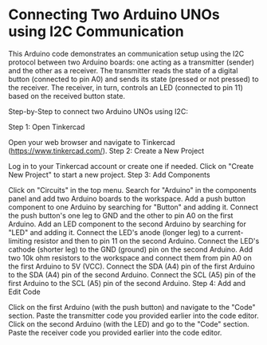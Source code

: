 # Connecting Two Arduino UNOs using I2C Communication
This Arduino code demonstrates an communication setup using the I2C protocol between two Arduino boards: one acting as a transmitter (sender) and the other as a receiver. The transmitter reads the state of a digital button (connected to pin A0) and sends its state (pressed or not pressed) to the receiver. The receiver, in turn, controls an LED (connected to pin 11) based on the received button state.



Step-by-Step to connect two Arduino UNOs using I2C:

Step 1: Open Tinkercad

Open your web browser and navigate to Tinkercad (https://www.tinkercad.com/).
Step 2: Create a New Project

Log in to your Tinkercad account or create one if needed.
Click on "Create New Project" to start a new project.
Step 3: Add Components

Click on "Circuits" in the top menu.
Search for "Arduino" in the components panel and add two Arduino boards to the workspace.
Add a push button component to one Arduino by searching for "Button" and adding it.
Connect the push button's one leg to GND and the other to pin A0 on the first Arduino.
Add an LED component to the second Arduino by searching for "LED" and adding it.
Connect the LED's anode (longer leg) to a current-limiting resistor and then to pin 11 on the second Arduino.
Connect the LED's cathode (shorter leg) to the GND (ground) pin on the second Arduino.
Add two 10k ohm resistors to the workspace and connect them from pin A0 on the first Arduino to 5V (VCC).
Connect the SDA (A4) pin of the first Arduino to the SDA (A4) pin of the second Arduino.
Connect the SCL (A5) pin of the first Arduino to the SCL (A5) pin of the second Arduino.
Step 4: Add and Edit Code

Click on the first Arduino (with the push button) and navigate to the "Code" section.
Paste the transmitter code you provided earlier into the code editor.
Click on the second Arduino (with the LED) and go to the "Code" section.
Paste the receiver code you provided earlier into the code editor.
